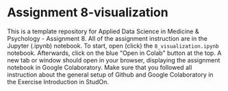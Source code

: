 # Assignment 8-visualization
This is a template repository for Applied Data Science in Medicine & Psychology - Assignment 8. All of the assignment instruction are in the Jupyter (.ipynb) notebook. To start, open (click) the ``8_visualization.ipynb`` notebook. Afterwards, click on the blue "Open in Colab" button at the top. A new tab or window should open in your browser, displaying the assignment notebook in Google Colaboratory. Make sure that you followed all instruction about the general setup of Github and Google Colaboratory in the Exercise Introduction in StudOn.
